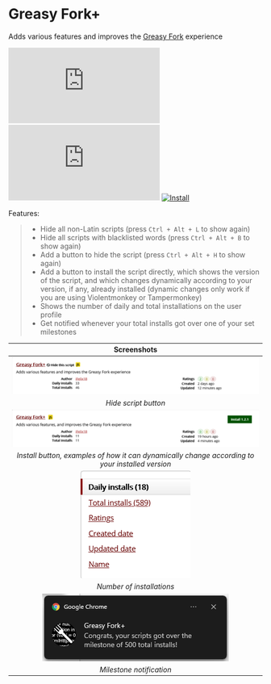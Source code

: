 # Greasy Fork+

Adds various features and improves the [Greasy Fork][greasyfork-link] experience

[![Version][version-badge]][link] [![Size][size-badge]][link] [![Install][install-badge]][download-link]

Features:
>
>* Hide all non-Latin scripts (press `Ctrl + Alt + L` to show again)
>* Hide all scripts with blacklisted words (press `Ctrl + Alt + B` to show again)
>* Add a button to hide the script (press `Ctrl + Alt + H` to show again)
>* Add a button to install the script directly, which shows the version of the script, and which changes dynamically according to your version, if any, already installed (dynamic changes only work if you are using Violentmonkey or Tampermonkey)
>* Shows the number of daily and total installations on the user profile
>* Get notified whenever your total installs got over one of your set milestones

|                                           Screenshots                                           |
| :---------------------------------------------------------------------------------------------: |
|                           [![Hide script button][screenshot-1]][link]                           |
|                                      _Hide script button_                                       |
|                             [![Install button][screenshot-2]][link]                             |
| _Install button, examples of how it can dynamically change according to your installed version_ |
|                        [![Number of installations][screenshot-3]][link]                         |
|                                    _Number of installations_                                    |
|                         [![Milestone notification][screenshot-4]][link]                         |
|                                    _Milestone notification_                                     |

[link]: #greasy-fork
[greasyfork-link]: https://greasyfork.org/

[version-badge]: https://flat.badgen.net/runkit/iFelix18/version/iFelix18/Userscripts/master/userscripts/meta/greasyfork-plus.meta.js
[size-badge]: https://flat.badgen.net/badgesize/normal/iFelix18/Userscripts/master/userscripts/greasyfork-plus.user.js
[install-badge]: https://flat.badgen.net/badge/install%20directly%20from/GitHub/blue "Click here!"

[download-link]: https://cdn.jsdelivr.net/gh/iFelix18/Userscripts@master/userscripts/greasyfork-plus.user.js "Click here!"

[screenshot-1]: https://github.com/iFelix18/Userscripts/blob/master/userscripts/docs/screenshots/greasyfork-plus_hide-script-button.png?raw=true "Hide script button"
[screenshot-2]: https://github.com/iFelix18/Userscripts/blob/master/userscripts/docs/screenshots/greasyfork-plus_install-button.gif?raw=true "Install button"
[screenshot-3]: https://github.com/iFelix18/Userscripts/blob/master/userscripts/docs/screenshots/greasyfork-plus_number-of-installations.png?raw=true "Number of installations"
[screenshot-4]: https://github.com/iFelix18/Userscripts/blob/master/userscripts/docs/screenshots/greasyfork-plus_milestone-notification.png?raw=true "Milestone notification"
